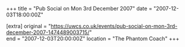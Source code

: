 +++
title = "Pub Social on Mon 3rd December 2007"
date = "2007-12-03T18:00:00Z"

[extra]
original = "https://uwcs.co.uk/events/pub-social-on-mon-3rd-december-2007-1474489003715/"    
end = "2007-12-03T20:00:00Z"
location = "The Phantom Coach"
+++



